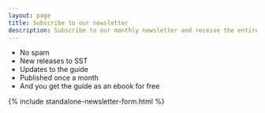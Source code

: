 ```yaml
---
layout: page
title: Subscribe to our newsletter
description: Subscribe to our monthly newsletter and receive the entire SST guide as a 300 page ebook for free!
---
```


- No spam
- New releases to SST
- Updates to the guide
- Published once a month
- And you get the guide as an ebook for free

<div class="standalone-newsletter-form-container">
  {% include standalone-newsletter-form.html %}
</div>
